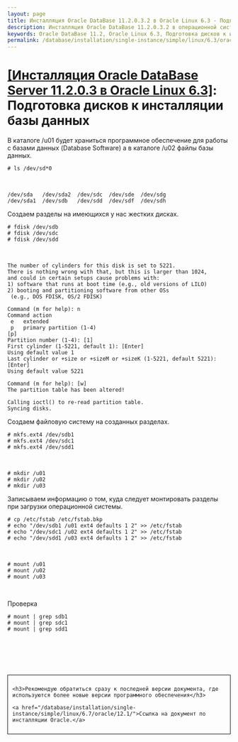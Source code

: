 ```yaml
---
layout: page
title: Инсталляция Oracle DataBase 11.2.0.3.2 в Oracle Linux 6.3 - Подготовка дисков к инсталляции базы данных
description: Инсталляция Oracle DataBase 11.2.0.3.2 в операционной системе Oracle Linux 6.3 - Подготовка дисков к инсталляции базы данных
keywords: Oracle DataBase 11.2, Oracle Linux 6.3, Подготовка дисков к инсталляции базы данных
permalink: /database/installation/single-instance/simple/linux/6.3/oracle/11.2/prepare-hdd-to-install-oracle/
---
```


# <a href="/database/installation/single-instance/simple/linux/6.3/oracle/11.2/">[Инсталляция Oracle DataBase Server 11.2.0.3 в Oracle Linux 6.3]</a>: Подготовка дисков к инсталляции базы данных

В каталоге /u01 будет храниться программное обеспечение для работы с базами данных (Database Software) а в каталоге /u02 файлы базы данных.

    # ls /dev/sd*0

<br/>

    /dev/sda   /dev/sda2  /dev/sdc  /dev/sde  /dev/sdg
    /dev/sda1  /dev/sdb   /dev/sdd  /dev/sdf  /dev/sdh

Создаем разделы на имеющихся у нас жестких дисках.

    # fdisk /dev/sdb
    # fdisk /dev/sdc
    # fdisk /dev/sdd

<br/>

    The number of cylinders for this disk is set to 5221.
    There is nothing wrong with that, but this is larger than 1024,
    and could in certain setups cause problems with:
    1) software that runs at boot time (e.g., old versions of LILO)
    2) booting and partitioning software from other OSs
     (e.g., DOS FDISK, OS/2 FDISK)

    Command (m for help): n
    Command action
     e   extended
     p   primary partition (1-4)
    [p]
    Partition number (1-4): [1]
    First cylinder (1-5221, default 1): [Enter]
    Using default value 1
    Last cylinder or +size or +sizeM or +sizeK (1-5221, default 5221): [Enter]
    Using default value 5221

    Command (m for help): [w]
    The partition table has been altered!

    Calling ioctl() to re-read partition table.
    Syncing disks.

Создаем файловую систему на созданных разделах.

    # mkfs.ext4 /dev/sdb1
    # mkfs.ext4 /dev/sdc1
    # mkfs.ext4 /dev/sdd1

<br/>

    # mkdir /u01
    # mkdir /u02
    # mkdir /u03

Записываем информацию о том, куда следует монтировать разделы при загрузки операционной системы.

    # cp /etc/fstab /etc/fstab.bkp
    # echo "/dev/sdb1 /u01 ext4 defaults 1 2" >> /etc/fstab
    # echo "/dev/sdc1 /u02 ext4 defaults 1 2" >> /etc/fstab
    # echo "/dev/sdd1 /u03 ext4 defaults 1 2" >> /etc/fstab

<br/>

    # mount /u01
    # mount /u02
    # mount /u03

<br/>

Проверка

    # mount | grep sdb1
    # mount | grep sdc1
    # mount | grep sdd1

<br/><br/>
<br/><br/>

<div style="padding:10px; border:thin solid black;">

    <h3>Рекомендую обратиться сразу к последней версии документа, где используются более новые версии программного обеспечения</h3>

    <a href="/database/installation/single-instance/simple/linux/6.7/oracle/12.1/">Ссылка на документ по инсталляции Oracle.</a>

</div>
